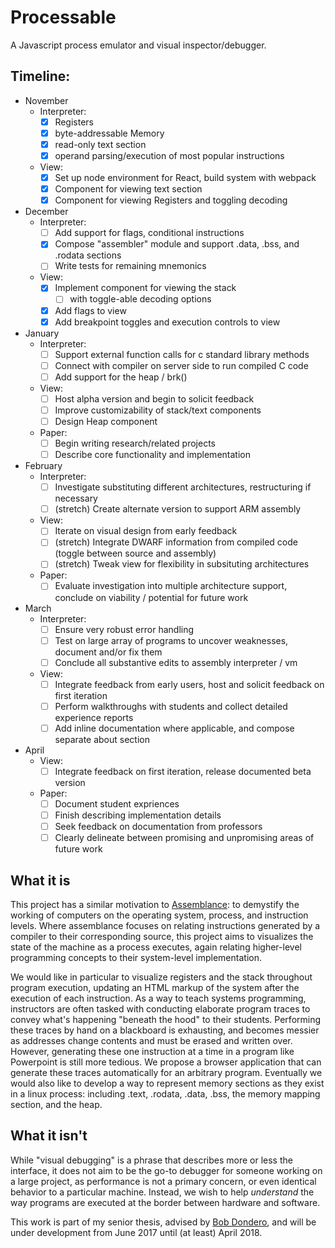 # Processable
A Javascript process emulator and visual inspector/debugger.

## Timeline:
* November
  - Interpreter:
    - [x] Registers
    - [x] byte-addressable Memory
    - [x] read-only text section
    - [x] operand parsing/execution of most popular instructions
  - View:
    - [x] Set up node environment for React, build system with webpack 
    - [x] Component for viewing text section
    - [x] Component for viewing Registers and toggling decoding
* December
  - Interpreter:
    - [ ] Add support for flags, conditional instructions
    - [x] Compose "assembler" module and support .data, .bss, and .rodata sections
    - [ ] Write tests for remaining mnemonics
  - View:
    - [x] Implement component for viewing the stack 
      - [ ] with toggle-able decoding options
    - [x] Add flags to view
    - [x] Add breakpoint toggles and execution controls to view
* January
  - Interpreter:
    - [ ] Support external function calls for c standard library methods
    - [ ] Connect with compiler on server side to run compiled C code
    - [ ] Add support for the heap / brk()
  - View:
    - [ ] Host alpha version and begin to solicit feedback
    - [ ] Improve customizability of stack/text components
    - [ ] Design Heap component
  - Paper:
    - [ ] Begin writing research/related projects
    - [ ] Describe core functionality and implementation
* February
  - Interpreter:
    - [ ] Investigate substituting different architectures, restructuring if necessary
    - [ ] (stretch) Create alternate version to support ARM assembly
  - View:
    - [ ] Iterate on visual design from early feedback
    - [ ] (stretch) Integrate DWARF information from compiled code (toggle between source and assembly)
    - [ ] (stretch) Tweak view for flexibility in subsituting architectures
  - Paper:
    - [ ] Evaluate investigation into multiple architecture support, conclude on viability / potential for future work
* March
  - Interpreter:
    - [ ] Ensure very robust error handling
    - [ ] Test on large array of programs to uncover weaknesses, document and/or fix them
    - [ ] Conclude all substantive edits to assembly interpreter / vm
  - View:
    - [ ] Integrate feedback from early users, host and solicit feedback on first iteration
    - [ ] Perform walkthroughs with students and collect detailed experience reports
    - [ ] Add inline documentation where applicable, and compose separate about section
* April
  - View:
    - [ ] Integrate feedback on first iteration, release documented beta version
  - Paper:
    - [ ] Document student expriences
    - [ ] Finish describing implementation details
    - [ ] Seek feedback on documentation from professors
    - [ ] Clearly delineate between promising and unpromising areas of future work 

## What it is
This project has a similar motivation to [Assemblance](http://github.com/rmw2/Assemblance): to demystify the working of computers on the operating system, process, and instruction levels.  Where assemblance focuses on relating instructions generated by a compiler to their corresponding source, this project aims to visualizes the state of the machine as a process executes, again relating higher-level programming concepts to their system-level implementation.

We would like in particular to visualize registers and the stack throughout program execution, updating an HTML markup of the system after the execution of each instruction.  As a way to teach systems programming, instructors are often tasked with conducting elaborate program traces to convey what's happening "beneath the hood" to their students.  Performing these traces by hand on a blackboard is exhausting, and becomes messier as addresses change contents and must be erased and written over.  However, generating these one instruction at a time in a program like Powerpoint is still more tedious.  We propose a browser application that can generate these traces automatically for an arbitrary program.  Eventually we would also like to develop a way to represent memory sections as they exist in a linux process: including .text, .rodata, .data, .bss, the memory mapping section, and the heap.

## What it isn't
While "visual debugging" is a phrase that describes more or less the interface, it does not aim to be the go-to debugger for someone working on a large project, as performance is not a primary concern, or even identical behavior to a particular machine.  Instead, we wish to help _understand_ the way programs are executed at the border between hardware and software. 

This work is part of my senior thesis, advised by [Bob Dondero](https://www.cs.princeton.edu/~rdondero/about.html), and will be under development from June 2017 until (at least) April 2018.
